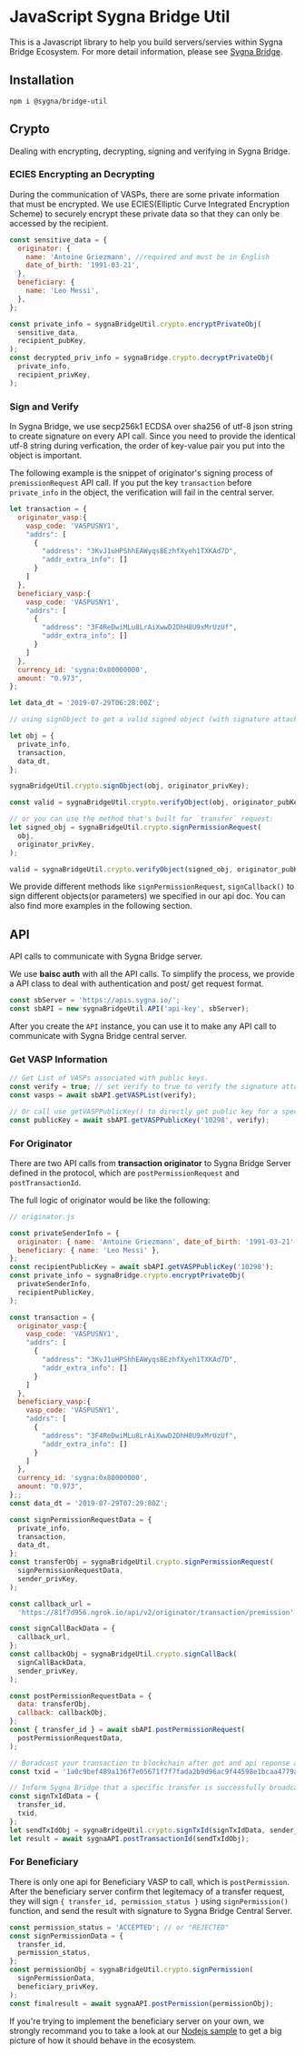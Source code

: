 # JavaScript Sygna Bridge Util

This is a Javascript library to help you build servers/servies within Sygna Bridge Ecosystem. For more detail information, please see [Sygna Bridge](https://www.sygna.io/).

## Installation

```shell
npm i @sygna/bridge-util
```

## Crypto

Dealing with encrypting, decrypting, signing and verifying in Sygna Bridge.

### ECIES Encrypting an Decrypting

During the communication of VASPs, there are some private information that must be encrypted. We use ECIES(Elliptic Curve Integrated Encryption Scheme) to securely encrypt these private data so that they can only be accessed by the recipient.

```javascript
const sensitive_data = {
  originator: {
    name: 'Antoine Griezmann', //required and must be in English
    date_of_birth: '1991-03-21',
  },
  beneficiary: {
    name: 'Leo Messi',
  },
};

const private_info = sygnaBridgeUtil.crypto.encryptPrivateObj(
  sensitive_data,
  recipient_pubKey,
);
const decrypted_priv_info = sygnaBridge.crypto.decryptPrivateObj(
  private_info,
  recipient_privKey,
);
```

### Sign and Verify

In Sygna Bridge, we use secp256k1 ECDSA over sha256 of utf-8 json string to create signature on every API call. Since you need to provide the identical utf-8 string during verfication, the order of key-value pair you put into the object is important.

The following example is the snippet of originator's signing process of `premissionRequest` API call. If you put the key `transaction` before `private_info` in the object, the verification will fail in the central server.

```javascript
let transaction = {
  originator_vasp:{
    vasp_code: 'VASPUSNY1',
    "addrs": [
      {
        "address": "3KvJ1uHPShhEAWyqsBEzhfXyeh1TXKAd7D",
        "addr_extra_info": []
      }
    ]
  },
  beneficiary_vasp:{
    vasp_code: 'VASPUSNY1',
    "addrs": [
      {
        "address": "3F4ReDwiMLu8LrAiXwwD2DhH8U9xMrUzUf",
        "addr_extra_info": []
      }
    ]
  },
  currency_id: 'sygna:0x80000000',
  amount: "0.973",
};

let data_dt = '2019-07-29T06:28:00Z';

// using signObject to get a valid signed object (with signature attached)

let obj = {
  private_info,
  transaction,
  data_dt,
};

sygnaBridgeUtil.crypto.signObject(obj, originator_privKey);

const valid = sygnaBridgeUtil.crypto.verifyObject(obj, originator_pubKey);

// or you can use the method that's built for `transfer` request:
let signed_obj = sygnaBridgeUtil.crypto.signPermissionRequest(
  obj,
  originator_privKey,
);

valid = sygnaBridgeUtil.crypto.verifyObject(signed_obj, originator_pubKey);
```

We provide different methods like `signPermissionRequest`, `signCallback()` to sign different objects(or parameters) we specified in our api doc. You can also find more examples in the following section.

## API

API calls to communicate with Sygna Bridge server.

We use **baisc auth** with all the API calls. To simplify the process, we provide a API class to deal with authentication and post/ get request format.

```javascript
const sbServer = 'https://apis.sygna.io/';
const sbAPI = new sygnaBridgeUtil.API('api-key', sbServer);
```

After you create the `API` instance, you can use it to make any API call to communicate with Sygna Bridge central server.

### Get VASP Information

```javascript
// Get List of VASPs associated with public keys.
const verify = true; // set verify to true to verify the signature attached with api response automatically.
const vasps = await sbAPI.getVASPList(verify);

// Or call use getVASPPublicKey() to directly get public key for a specific VASP.
const publicKey = await sbAPI.getVASPPublicKey('10298', verify);
```

### For Originator

There are two API calls from **transaction originator** to Sygna Bridge Server defined in the protocol, which are `postPermissionRequest` and `postTransactionId`.

The full logic of originator would be like the following:

```javascript
// originator.js

const privateSenderInfo = {
  originator: { name: 'Antoine Griezmann', date_of_birth: '1991-03-21' },
  beneficiary: { name: 'Leo Messi' },
};
const recipientPublicKey = await sbAPI.getVASPPublicKey('10298');
const private_info = sygnaBridge.crypto.encryptPrivateObj(
  privateSenderInfo,
  recipientPublicKey,
);

const transaction = {
  originator_vasp:{
    vasp_code: 'VASPUSNY1',
    "addrs": [
      {
        "address": "3KvJ1uHPShhEAWyqsBEzhfXyeh1TXKAd7D",
        "addr_extra_info": []
      }
    ]
  },
  beneficiary_vasp:{
    vasp_code: 'VASPUSNY1',
    "addrs": [
      {
        "address": "3F4ReDwiMLu8LrAiXwwD2DhH8U9xMrUzUf",
        "addr_extra_info": []
      }
    ]
  },
  currency_id: 'sygna:0x80000000',
  amount: "0.973",
};;
const data_dt = '2019-07-29T07:29:80Z';

const signPermissionRequestData = {
  private_info,
  transaction,
  data_dt,
};
const transferObj = sygnaBridgeUtil.crypto.signPermissionRequest(
  signPermissionRequestData,
  sender_privKey,
);

const callback_url =
  'https://81f7d956.ngrok.io/api/v2/originator/transaction/premission';

const signCallBackData = {
  callback_url,
};
const callbackObj = sygnaBridgeUtil.crypto.signCallBack(
  signCallBackData,
  sender_privKey,
);

const postPermissionRequestData = {
  data: transferObj,
  callback: callbackObj,
};
const { transfer_id } = await sbAPI.postPermissionRequest(
  postPermissionRequestData,
);

// Boradcast your transaction to blockchain after got and api reponse at your api server.
const txid = '1a0c9bef489a136f7e05671f7f7fada2b9d96ac9f44598e1bcaa4779ac564dcd';

// Inform Sygna Bridge that a specific transfer is successfully broadcasted to the blockchain.
const signTxIdData = {
  transfer_id,
  txid,
};
let sendTxIdObj = sygnaBridgeUtil.crypto.signTxId(signTxIdData, sender_privKey);
let result = await sygnaAPI.postTransactionId(sendTxIdObj);
```

### For Beneficiary

There is only one api for Beneficiary VASP to call, which is `postPermission`. After the beneficiary server confirm thet legitemacy of a transfer request, they will sign `{ transfer_id, permission_status }` using `signPermission()` function, and send the result with signature to Sygna Bridge Central Server.

```javascript
const permission_status = 'ACCEPTED'; // or "REJECTED"
const signPermissionData = {
  transfer_id,
  permission_status,
};
const permissionObj = sygnaBridgeUtil.crypto.signPermission(
  signPermissionData,
  beneficiary_privKey,
);
const finalresult = await sygnaAPI.postPermission(permissionObj);
```

If you're trying to implement the beneficiary server on your own, we strongly recommand you to take a look at our [Nodejs sample](https://github.com/CoolBitX-Technology/sygna-bridge-sample) to get a big picture of how it should behave in the ecosystem.
